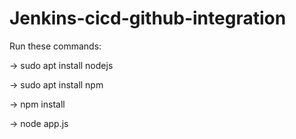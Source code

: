# Jenkins-cicd-github-integration

Run these commands:

-> sudo apt install nodejs

-> sudo apt install npm

-> npm install

-> node app.js
